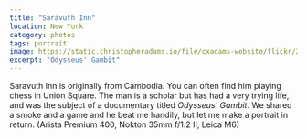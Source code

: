```yaml
---
title: "Saravuth Inn"
location: New York
category: photos
tags: portrait
image: https://static.christopheradams.io/file/cxadams-website/flickr/27357650411_e9b7614f5d_k.jpg
excerpt: "Odysseus' Gambit"
---
```


Saravuth Inn is originally from Cambodia. You can often find him playing chess
in Union Square. The man is a scholar but has had a very trying life, and was the
subject of a documentary titled *Odysseus' Gambit*. We shared a smoke and a game
and he beat me handily, but let me make a portrait in return. (Arista Premium
400, Nokton 35mm f/1.2 II, Leica M6)
